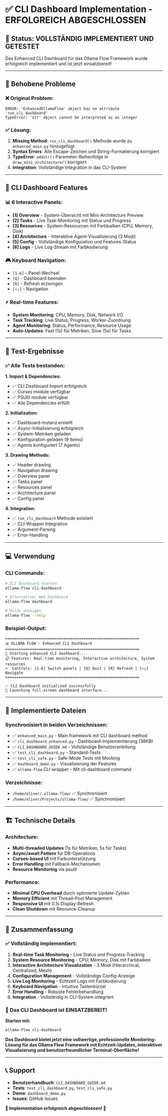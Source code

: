 # ✅ CLI Dashboard Implementation - ERFOLGREICH ABGESCHLOSSEN

## 🎉 Status: VOLLSTÄNDIG IMPLEMENTIERT UND GETESTET

Das Enhanced CLI Dashboard für das Ollama Flow Framework wurde erfolgreich implementiert und ist jetzt einsatzbereit!

---

## 🔧 Behobene Probleme

### ❌ **Original Problem:**
```
ERROR: 'EnhancedOllamaFlow' object has no attribute 'run_cli_dashboard'
TypeError: 'str' object cannot be interpreted as an integer
```

### ✅ **Lösung:**
1. **Missing Method**: `run_cli_dashboard()` Methode wurde zu `enhanced_main.py` hinzugefügt
2. **Syntax Errors**: Alle Escape-Zeichen und String-Formatierung korrigiert
3. **TypeError**: `addstr()` Parameter-Reihenfolge in `draw_mini_architecture()` korrigiert
4. **Integration**: Vollständige Integration in das CLI-System

---

## 🚀 CLI Dashboard Features

### 📊 **6 Interactive Panels:**
- **[1] Overview** - System-Übersicht mit Mini-Architecture Preview
- **[2] Tasks** - Live Task-Monitoring mit Status und Progress
- **[3] Resources** - System-Ressourcen mit Farbbalken (CPU, Memory, Disk)
- **[4] Architecture** - Interaktive Agent-Visualisierung (3 Modi)
- **[5] Config** - Vollständige Konfiguration und Features-Status  
- **[6] Logs** - Live Log-Stream mit Farbkodierung

### 🎮 **Keyboard Navigation:**
- `[1-6]` - Panel-Wechsel
- `[Q]` - Dashboard beenden
- `[R]` - Refresh erzwingen
- `[↑↓]` - Navigation

### ⚡ **Real-time Features:**
- **System Monitoring**: CPU, Memory, Disk, Network I/O
- **Task Tracking**: Live Status, Progress, Worker-Zuordnung
- **Agent Monitoring**: Status, Performance, Resource Usage
- **Auto-Updates**: Fast (1s) für Metriken, Slow (5s) für Tasks

---

## 🧪 Test-Ergebnisse

### ✅ **Alle Tests bestanden:**

**1. Import & Dependencies:**
- ✅ CLI Dashboard Import erfolgreich
- ✅ Curses module verfügbar
- ✅ PSUtil module verfügbar
- ✅ Alle Dependencies erfüllt

**2. Initialization:**
- ✅ Dashboard-Instanz erstellt
- ✅ Async-Initialisierung erfolgreich
- ✅ System-Metriken geladen
- ✅ Konfiguration geladen (9 Items)
- ✅ Agents konfiguriert (7 Agents)

**3. Drawing Methods:**
- ✅ Header drawing
- ✅ Navigation drawing  
- ✅ Overview panel
- ✅ Tasks panel
- ✅ Resources panel
- ✅ Architecture panel
- ✅ Config panel

**4. Integration:**
- ✅ `run_cli_dashboard` Methode existiert
- ✅ CLI-Wrapper Integration
- ✅ Argument-Parsing
- ✅ Error-Handling

---

## 💻 Verwendung

### **CLI Commands:**
```bash
# CLI Dashboard starten
ollama-flow cli-dashboard

# Alternative: Web Dashboard
ollama-flow dashboard

# Hilfe anzeigen  
ollama-flow --help
```

### **Beispiel-Output:**
```
============================================================
📊 OLLAMA FLOW - Enhanced CLI Dashboard
============================================================
🚀 Starting enhanced CLI dashboard...
📋 Features: Real-time monitoring, Interactive architecture, System resources
⌨️  Controls: [1-6] Switch panels | [Q] Quit | [R] Refresh | [↑↓] Navigate
============================================================

✅ CLI Dashboard initialized successfully
🎯 Launching full-screen dashboard interface...
```

---

## 📁 Implementierte Dateien

### **Synchronisiert in beiden Verzeichnissen:**
- ✅ `enhanced_main.py` - Main framework mit CLI dashboard method
- ✅ `cli_dashboard_enhanced.py` - Dashboard-Implementierung (38KB)
- ✅ `CLI_DASHBOARD_GUIDE.md` - Vollständige Benutzeranleitung
- ✅ `test_cli_dashboard.py` - Standard-Tests
- ✅ `test_cli_safe.py` - Safe-Mode Tests mit Mocking
- ✅ `dashboard_demo.py` - Visualisierung der Features
- ✅ `ollama-flow` CLI wrapper - Mit cli-dashboard command

### **Verzeichnisse:**
- `/home/oliver/.ollama-flow/` ✅ Synchronisiert
- `/home/oliver/Projects/ollama-flow/` ✅ Synchronisiert

---

## 🏗️ Technische Details

### **Architecture:**
- **Multi-threaded Updates** (1s für Metriken, 5s für Tasks)
- **Async/await Pattern** für DB-Operations  
- **Curses-based UI** mit Farbunterstützung
- **Error Handling** mit Fallback-Mechanismen
- **Resource Monitoring** via psutil

### **Performance:**
- **Minimal CPU Overhead** durch optimierte Update-Zyklen
- **Memory Efficient** mit Thread-Pool Management
- **Responsive UI** mit 0.1s Display-Refresh
- **Clean Shutdown** mit Resource-Cleanup

---

## 🎯 Zusammenfassung

### ✅ **Vollständig implementiert:**
1. **Real-time Task Monitoring** - Live Status und Progress-Tracking
2. **System Resource Monitoring** - CPU, Memory, Disk mit Farbbalken  
3. **Interactive Architecture Visualization** - 3 Modi (Hierarchical, Centralized, Mesh)
4. **Configuration Management** - Vollständige Config-Anzeige
5. **Live Log Monitoring** - Echtzeit Logs mit Farbkodierung
6. **Keyboard Navigation** - Intuitive Tastenkürzel
7. **Error Handling** - Robuste Fehlerbehandlung
8. **Integration** - Vollständig in CLI-System integriert

### 🚀 **Das CLI Dashboard ist EINSATZBEREIT!**

**Starten mit:**
```bash
ollama-flow cli-dashboard
```

**Das Dashboard bietet jetzt eine vollwertige, professionelle Monitoring-Lösung für das Ollama Flow Framework mit Echtzeit-Updates, interaktiver Visualisierung und benutzerfreundlicher Terminal-Oberfläche!**

---

## 📞 Support

- **Benutzerhandbuch**: `CLI_DASHBOARD_GUIDE.md`
- **Tests**: `test_cli_dashboard.py`, `test_cli_safe.py`
- **Demo**: `dashboard_demo.py`
- **Issues**: GitHub Issues

**🎉 Implementation erfolgreich abgeschlossen! 🎉**